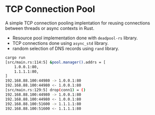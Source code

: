# TCP Connection Pool

A simple TCP connection pooling implentation for reusing connections between
threads or async contexts in Rust.

- Resource pool implementation done with `deadpool-rs` library.
- TCP connections done using `async_std` library.
- random selection of DNS records using `rand` library.


```sh
cargo run
[src/main.rs:114:5] &pool.manager().addrs = [
    1.0.0.1:80,
    1.1.1.1:80,
]
192.168.88.100:44980 -> 1.0.0.1:80
192.168.88.100:44980 <- 1.0.0.1:80
[src/main.rs:129:5] drop(conn1) = ()
192.168.88.100:44980 -> 1.0.0.1:80
192.168.88.100:44980 <- 1.0.0.1:80
192.168.88.100:51600 -> 1.1.1.1:80
192.168.88.100:51600 <- 1.1.1.1:80
```